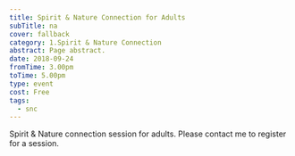 ```yaml
---
title: Spirit & Nature Connection for Adults
subTitle: na
cover: fallback
category: 1.Spirit & Nature Connection
abstract: Page abstract.
date: 2018-09-24
fromTime: 3.00pm
toTime: 5.00pm
type: event
cost: Free
tags:
  - snc
---
```


Spirit & Nature connection session for adults. Please contact me to register for a session.


